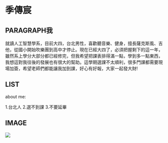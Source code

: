 # 季傳宸
## PARAGRAPH我
就讀人工智慧學系，目前大四，台北男性，喜歡聽音樂、健身，擅長薩克斯風、吉他，從國小開始吹樂團到高中才停止。現在已經大四了，必須把握剩下的這一年，雖然系上學分大部分都已經修完，但我希望把課表排得滿一點，學到多一點東西，我想這對我往後的發展也有很大的幫助。這學期選課不太順利，很多門課都需要現場加簽，希望老師們都能讓我加到課，好心有好報，大家一起發大財!
## LIST
about me:

1.台北人
2.選不到課
3.不要延畢

## IMAGE
![](https://i.imgur.com/IroGTBN.png)
